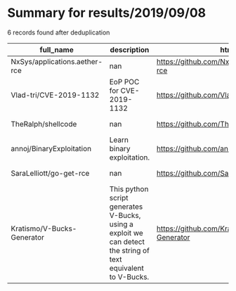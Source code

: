 
# Summary for results/2019/09/08
    
6 records found after deduplication

| full_name | description | html_url | matched_list | matched_count | pushed_at | size | stargazers_count | language | forks_count | vul_ids |
|-------------------------------|---------------------------------------------------------------------------------------------------------------|--------------------------------------------------|----------------------|-----------------|---------------------------|--------|--------------------|------------|---------------|-------------------|
| NxSys/applications.aether-rce | nan | https://github.com/NxSys/applications.aether-rce | ['rce'] | 1 | 2019-09-08 02:32:32+00:00 | 112 | 0 | PHP | 0 | [] |
| Vlad-tri/CVE-2019-1132 | EoP POC for CVE-2019-1132 | https://github.com/Vlad-tri/CVE-2019-1132 | ['cve poc', 'cve-2'] | 2 | 2019-09-08 07:58:12+00:00 | 10 | 63 | C++ | 37 | ['CVE-2019-1132'] |
| TheRalph/shellcode | nan | https://github.com/TheRalph/shellcode | ['shellcode'] | 1 | 2019-09-08 14:59:17+00:00 | 8 | 0 | Assembly | 0 | [] |
| annoj/BinaryExploitation | Learn binary exploitation. | https://github.com/annoj/BinaryExploitation | ['exploit'] | 1 | 2019-09-08 18:58:22+00:00 | 361 | 0 | Assembly | 0 | [] |
| SaraLelliott/go-get-rce | nan | https://github.com/SaraLelliott/go-get-rce | ['rce'] | 1 | 2019-09-08 06:00:32+00:00 | 2 | 0 | Go | 0 | [] |
| Kratismo/V-Bucks-Generator | This python script generates V-Bucks, using a exploit we can detect the string of text equivalent to V-Bucks. | https://github.com/Kratismo/V-Bucks-Generator | ['exploit'] | 1 | 2019-09-08 08:44:18+00:00 | 5 | 0 | Python | 0 | [] |
